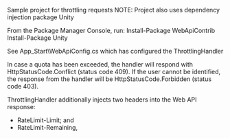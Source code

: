 ﻿Sample project for throttling requests
NOTE: Project also uses dependency injection package Unity

From the Package Manager Console, run:
Install-Package WebApiContrib
Install-Package Unity

See App_Start\WebApiConfig.cs which has configured the ThrottlingHandler

In case a quota has been exceeded, the handler will respond with HttpStatusCode.Conflict (status code 409).
If the user cannot be identified, the response from the handler will be HttpStatusCode.Forbidden (status code 403).

ThrottlingHandler additionally injects two headers into the Web API response:
- RateLimit-Limit; and
- RateLimit-Remaining, 

